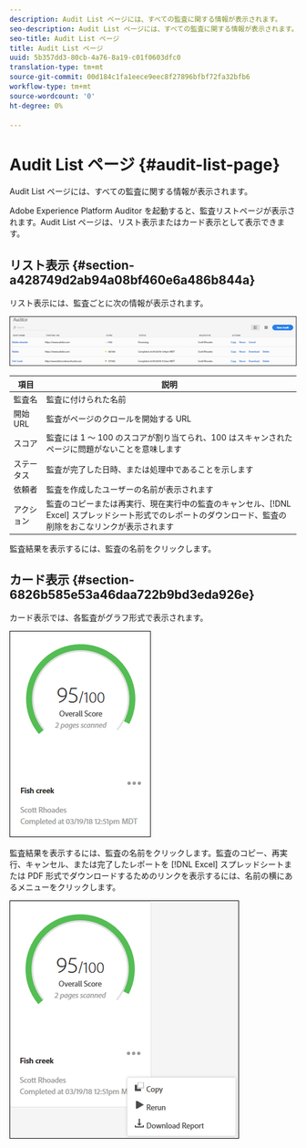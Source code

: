 ```yaml
---
description: Audit List ページには、すべての監査に関する情報が表示されます。
seo-description: Audit List ページには、すべての監査に関する情報が表示されます。
seo-title: Audit List ページ
title: Audit List ページ
uuid: 5b357dd3-80cb-4a76-8a19-c01f0603dfc0
translation-type: tm+mt
source-git-commit: 00d184c1fa1eece9eec8f27896bfbf72fa32bfb6
workflow-type: tm+mt
source-wordcount: '0'
ht-degree: 0%

---
```



# Audit List ページ {#audit-list-page}

Audit List ページには、すべての監査に関する情報が表示されます。

Adobe Experience Platform Auditor を起動すると、監査リストページが表示されます。Audit List ページは、リスト表示またはカード表示として表示できます。

## リスト表示 {#section-a428749d2ab94a08bf460e6a486b844a}

リスト表示には、監査ごとに次の情報が表示されます。

![](assets/audit-list.png)

| 項目 | 説明 |
|---|---|
| 監査名 | 監査に付けられた名前 |
| 開始 URL | 監査がページのクロールを開始する URL |
| スコア | 監査には 1 ～ 100 のスコアが割り当てられ、100 はスキャンされたページに問題がないことを意味します |
| ステータス | 監査が完了した日時、または処理中であることを示します |
| 依頼者 | 監査を作成したユーザーの名前が表示されます |
| アクション | 監査のコピーまたは再実行、現在実行中の監査のキャンセル、[!DNL Excel] スプレッドシート形式でのレポートのダウンロード、監査の削除をおこなリンクが表示されます |

監査結果を表示するには、監査の名前をクリックします。

## カード表示 {#section-6826b585e53a46daa722b9bd3eda926e}

カード表示では、各監査がグラフ形式で表示されます。

![](assets/card.png)

監査結果を表示するには、監査の名前をクリックします。監査のコピー、再実行、キャンセル、または完了したレポートを [!DNL Excel] スプレッドシートまたは PDF 形式でダウンロードするためのリンクを表示するには、名前の横にあるメニューをクリックします。

![](assets/card-menu.png)
